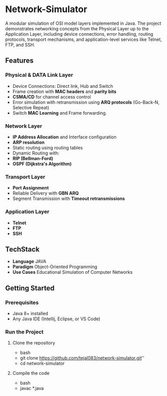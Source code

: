 # Network-Simulator
A modular simulation of OSI model layers implemented in Java. The project demonstrates networking concepts from the Physical Layer up to the Application Layer, including device connections, error handling, routing protocols, transport mechanisms, and application-level services like Telnet, FTP, and SSH.

## Features

### Physical & DATA Link Layer
- Device Connections: Direct link, Hub and Switch
- Frame creation with **MAC headers** and **parity bits**
- **CSMA/CD** for channel access control
- Error simulation with retransmission using **ARQ protocols** (Go-Back-N, Selective Repeat)
- Switch **MAC Learning** and Frame forwarding.
  
### Network Layer
- **IP Address Allocation** and Interface configuration
- **ARP resolution** 
- Static routing using routing tables
- Dynamic Routing with:
- **RIP (Bellman-Ford)**
- **OSPF (Dijkstra's Algorithm)**

### Transport Layer
- **Port Assignment**
- Reliable Delivery with **GBN ARQ**
- Segment Transmission with **Timeout retransmissions**

### Application Layer
- **Telnet**
- **FTP**
- **SSH**

## TechStack

- **Language** JAVA
- **Paradigm** Object-Oriented Programming
- **Use Cases** Educational Simulation of Computer Networks


## Getting Started

### Prerequisites
- Java 8+ installed
- Any Java IDE (Intellij, Eclipse, or VS Code)

### Run the Project
1. Clone the repository
   - bash
   - git clone https://github.com/tejal083/network-simulator.git''
   - cd network-simulator

3. Compile the code
   - bash
   - javac *.java
